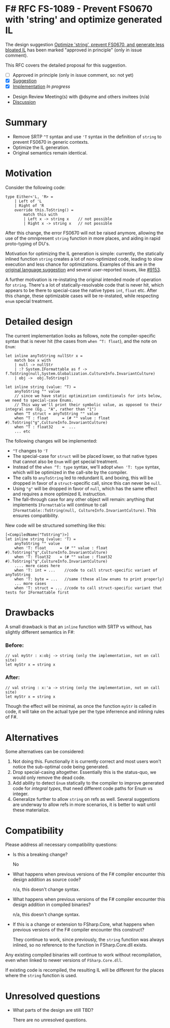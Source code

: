 # F# RFC FS-1089 - Prevent FS0670 with 'string' and optimize generated IL

The design suggestion [Optimize 'string', prevent FS0670, and generate less bloated IL](https://github.com/fsharp/fslang-suggestions/issues/890) has been marked "approved in principle" (only in issue comment).

This RFC covers the detailed proposal for this suggestion.

- [ ] Approved in principle (only in issue comment, so: not yet)
- [x] [Suggestion](https://github.com/fsharp/fslang-suggestions/issues/890)
- [x] [Implementation](https://github.com/dotnet/fsharp/pull/9549) _In progress_
- Design Review Meeting(s) with @dsyme and others invitees (n/a)
- [Discussion](https://github.com/fsharp/fslang-suggestions/issues/890)

# Summary

* Remove SRTP `^T` syntax and use `'T` syntax in the definition of `string` to prevent FS0670 in generic contexts.
* Optimize the IL generation.
* Original semantics remain identical.

# Motivation

Consider the following code:

```f#
type Either<'L, 'R> =
    | Left of 'L 
    | Right of 'R
    override this.ToString() =
        match this with
        | Left x -> string x    // not possible
        | Right x -> string x   // not possible
```

After this change, the error FS0670 will not be raised anymore, allowing the use of the omnipresent `string` function in more places, and aiding in rapid proto-typing of DU's.

Motivation for optimizing the IL generation is simple: currently, the statically inlined function `string` creates a lot of non-optimized code, leading to slow execution and less chance for optimizations. Examples of this are in the [original language suggestion](https://github.com/fsharp/fslang-suggestions/issues/890) and several user-reported issues, like [#9153](https://github.com/dotnet/fsharp/issues/9153).

A further motivation is re-instating the original intended mode of operation for `string`. There's a lot of statically-resolvable code that is never hit, which appears to be there to special-case the native types `int`, `float` etc. After this change, these optimizable cases will be re-instated, while respecting `enum` special treatment.

# Detailed design

The current implementation looks as follows, note the compiler-specific syntax that is never hit (the cases from `when ^T: float`), and the note on `Enum`:

```f#
let inline anyToString nullStr x = 
    match box x with 
    | null -> nullStr
    | :? System.IFormattable as f -> f.ToString(null,System.Globalization.CultureInfo.InvariantCulture)
    | obj ->  obj.ToString()

let inline string (value: ^T) = 
    anyToString "" value
    // since we have static optimization conditionals for ints below, we need to special-case Enums.
    // This way we'll print their symbolic value, as opposed to their integral one (Eg., "A", rather than "1")
    when ^T struct = anyToString "" value
    when ^T : float      = (# "" value : float      #).ToString("g",CultureInfo.InvariantCulture)
    when ^T : float32    =  ... 
    ... etc
```

The following changes will be implemented:

* `^T` changes to `'T`
* The special-case for `struct` will be placed lower, so that native types that cannot also be `Enum` will get special treatment.
* Instead of the `when ^T: type` syntax, we'll adopt `when 'T: type` syntax, which will be optimized in the call-site by the compiler.
* The calls to `anyToString` led to redundant IL and boxing, this will be dropped in favor of a `struct`-specific call, since this can never be `null`.
* Using `"g"` will be dropped in favor of `null`, which has the same effect and requires a more optimized IL instruction.
* The fall-through case for any other object will remain: anything that implements `IFormattable` will continue to call `IFormattable::ToString(null, CultureInfo.InvariantCulture)`. This ensures compatibility.


New code will be structured something like this:

```f#
[<CompiledName("ToString")>]
let inline string (value: 'T) = 
    anyToString "" value
    when 'T: float      = (# "" value : float      #).ToString("g",CultureInfo.InvariantCulture)
    when 'T: float32    = (# "" value : float32    #).ToString("g",CultureInfo.InvariantCulture)
    .... more cases here
    when 'T: int = ...    //code to call struct-specific variant of anyToString
    when 'T: byte = ...   //same (these allow enums to print properly)
    ... more cases
    when 'T: struct = ... //code to call struct-specific variant that tests for IFormattable first
```


# Drawbacks

A small drawback is that an `inline` function with SRTP vs without, has slightly different semantics in F#:

### Before: 

```f#
// val myStr : x:obj -> string (only the implementation, not on call site)
let myStr x = string x
```

### After:

```f#
// val string : x:'a -> string (only the implementation, not on call site)
let myStr x = string x
```

Though the effect will be minimal, as once the function `myStr` is called in code, it will take on the actual type per the type inferrence and inlining rules of F#.

# Alternatives

Some alternatives can be considered:

1. Not doing this. Functionally it is currently correct and most users won't notice the sub-optimal code being generated.
2. Drop special-casing altogether. Essentially this is the status-quo, we would only remove the dead code.
3. Add ability to detect `Enum` statically to the compiler to improve generated code for _integral types_, that need different code paths for Enum vs integer.
4. Generalize further to allow `string` on refs as well. Several suggestions are underway to allow refs in more scenarios, it is better to wait until these materialize.

# Compatibility

Please address all necessary compatibility questions:

* Is this a breaking change?

  No

* What happens when previous versions of the F# compiler encounter this design addition as source code?

  n/a, this doesn't change syntax.

* What happens when previous versions of the F# compiler encounter this design addition in compiled binaries?

  n/a, this doesn't change syntax.


* If this is a change or extension to FSharp.Core, what happens when previous versions of the F# compiler encounter this construct?

  They continue to work, since previously, the `string` function was always inlined, so no reference to the function in FSharp.Core.dll exists.


Any existing compiled binaries will continue to work without recompilation, even when linked to newer versions of `FSharp.Core.dll`.

If existing code is recompiled, the resulting IL will be different for the places where the `string` function is used.

# Unresolved questions

* What parts of the design are still TBD?

  There are no unresolved questions.
